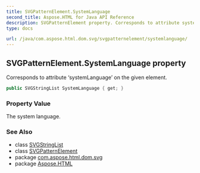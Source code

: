 ```yaml
---
title: SVGPatternElement.SystemLanguage
second_title: Aspose.HTML for Java API Reference
description: SVGPatternElement property. Corresponds to attribute systemLanguage on the given element
type: docs

url: /java/com.aspose.html.dom.svg/svgpatternelement/systemlanguage/
---
```

## SVGPatternElement.SystemLanguage property

Corresponds to attribute ‘systemLanguage’ on the given element.

```java
public SVGStringList SystemLanguage { get; }
```

### Property Value

The system language.

### See Also

* class [SVGStringList](../../../com.aspose.html.dom.svg.datatypes/svgStringlist/)
* class [SVGPatternElement](../)
* package [com.aspose.html.dom.svg](../../../com.aspose.html.dom.svg/)
* package [Aspose.HTML](../../../)
